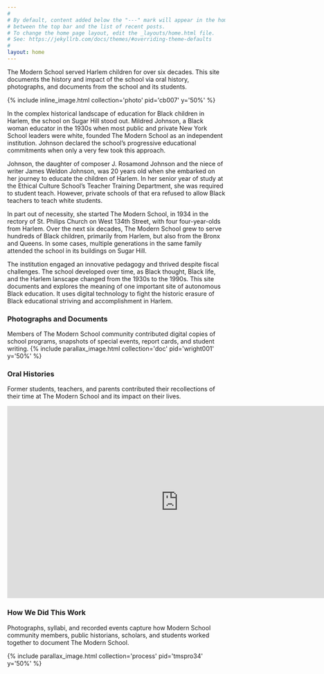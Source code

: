 ```yaml
---
#
# By default, content added below the "---" mark will appear in the home page
# between the top bar and the list of recent posts.
# To change the home page layout, edit the _layouts/home.html file.
# See: https://jekyllrb.com/docs/themes/#overriding-theme-defaults
#
layout: home
---
```


The Modern School served Harlem children for over six decades. This site documents the history and impact of the school via oral history, photographs, and documents from the school and its students.

{% include inline_image.html collection='photo' pid='cb007' y='50%' %}

In the complex historical landscape of education for Black children in Harlem, the school on Sugar Hill stood out. Mildred Johnson, a Black woman educator in the 1930s when most public and private New York School leaders were white, founded The Modern School as an independent institution. Johnson declared the school’s progressive educational commitments when only a very few took this approach.

Johnson, the daughter of composer J. Rosamond Johnson and the niece of writer James Weldon Johnson, was 20 years old when she embarked on her journey to educate the children of Harlem. In her senior year of study at the Ethical Culture School’s Teacher Training Department, she was required to student teach. However, private schools of that era refused to allow Black teachers to teach white students.

In part out of necessity, she started The Modern School, in 1934 in the rectory of St. Philips Church on West 134th Street, with four four-year-olds from Harlem. Over the next six decades, The Modern School grew to serve hundreds of Black children, primarily from Harlem, but also from the Bronx and Queens. In some cases, multiple generations in the same family attended the school in its buildings on Sugar Hill.

The institution engaged an innovative pedagogy and thrived despite fiscal challenges. The school developed over time, as Black thought, Black life, and the Harlem lanscape changed from the 1930s to the 1990s. This site documents and explores the meaning of one important site of autonomous Black education. It uses digital technology to fight the historic erasure of Black educational striving and accomplishment in Harlem.

### Photographs and Documents

Members of The Modern School community contributed digital copies of school programs, snapshots of special events, report cards, and student writing.
{% include parallax_image.html collection='doc' pid='wright001' y='50%' %}

### Oral Histories

Former students, teachers, and parents contributed their recollections of their time at The Modern School and its impact on their lives.

<p><iframe width="790" height="444" src="https://www.youtube.com/embed/e38Zfq8cvnE?start=956" title="YouTube video player" frameborder="0" allow="accelerometer; autoplay; clipboard-write; encrypted-media; gyroscope; picture-in-picture" allowfullscreen></iframe></p>


### How We Did This Work

Photographs, syllabi, and recorded events capture how Modern School community members, public historians, scholars, and students worked together to document The Modern School.

{% include parallax_image.html collection='process' pid='tmspro34' y='50%' %}
